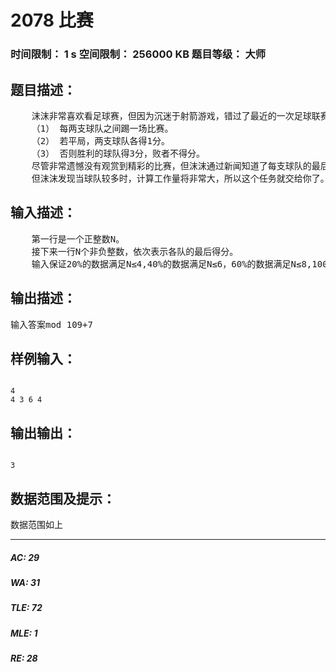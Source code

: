 # 2078 比赛   
### 时间限制： 1 s     空间限制： 256000 KB     题目等级： 大师  
## 题目描述：  

<pre>
    沫沫非常喜欢看足球赛，但因为沉迷于射箭游戏，错过了最近的一次足球联赛。此次联赛共N只队伍参加，比赛规则如下：  
    （1） 每两支球队之间踢一场比赛。  
    （2） 若平局，两支球队各得1分。  
    （3） 否则胜利的球队得3分，败者不得分。  
    尽管非常遗憾没有观赏到精彩的比赛，但沫沫通过新闻知道了每支球队的最后总得分，然后聪明的她想计算出中多少种可能的比赛情况。  
    但沫沫发现当球队较多时，计算工作量将非常大，所以这个任务就交给你了。请你计算出可能的比赛过程的数目，由于答案可能很大，你只需要输出答案对109+7取模的结果。 
</pre>
  
  
## 输入描述：  

<pre>
    第一行是一个正整数N。  
    接下来一行N个非负整数，依次表示各队的最后得分。  
    输入保证20%的数据满足N≤4,40%的数据满足N≤6，60%的数据满足N≤8,100%的数据满足3≤N≤10.
</pre>
  
  
## 输出描述：  

<pre>
输入答案mod 109+7
</pre>
  
  
## 样例输入：  

<pre><code>
4  
4 3 6 4 
</code></pre>
  
  
## 输出输出：  

<pre><code>
3
</code></pre>
  
  
## 数据范围及提示：  

<pre>
数据范围如上
</pre>
  
  
***  

##### AC: 29  
##### WA: 31  
##### TLE: 72  
##### MLE: 1  
##### RE: 28  
